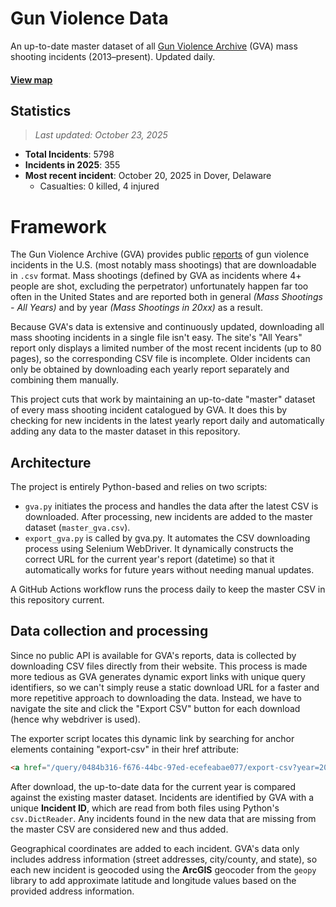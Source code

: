 # Gun Violence Data
An up-to-date master dataset of all [Gun Violence Archive](https://www.gunviolencearchive.org/) (GVA) mass shooting incidents (2013–present). Updated daily.

#### [View map](https://dxzys.github.io/Gun-Violence-Data/map.html)

## Statistics
>*Last updated: October 23, 2025*
- **Total Incidents**: 5798
- **Incidents in 2025**: 355
- **Most recent incident**: October 20, 2025 in Dover, Delaware
  - Casualties: 0 killed, 4 injured

# Framework
The Gun Violence Archive (GVA) provides public [reports](https://www.gunviolencearchive.org/reports) of gun violence incidents in the U.S. (most notably mass shootings) that are downloadable in `.csv` format. Mass shootings (defined by GVA as incidents where 4+ people are shot, excluding the perpetrator) unfortunately happen far too often in the United States and are reported both in general *(Mass Shootings - All Years)* and by year *(Mass Shootings in 20xx)* as a result.

Because GVA's data is extensive and continuously updated, downloading all mass shooting incidents in a single file isn't easy. The site's "All Years" report only displays a limited number of the most recent incidents (up to 80 pages), so the corresponding CSV file is incomplete. Older incidents can only be obtained by downloading each yearly report separately and combining them manually.

This project cuts that work by maintaining an up-to-date "master" dataset of every mass shooting incident catalogued by GVA. It does this by checking for new incidents in the latest yearly report daily and automatically adding any data to the master dataset in this repository.

## Architecture
The project is entirely Python-based and relies on two scripts: 
- `gva.py` initiates the process and handles the data after the latest CSV is downloaded. After processing, new incidents are added to the master dataset (`master_gva.csv`).
- `export_gva.py` is called by gva.py. It automates the CSV downloading process using Selenium WebDriver. It dynamically constructs the correct URL for the current year's report (datetime) so that it automatically works for future years without needing manual updates.

A GitHub Actions workflow runs the process daily to keep the master CSV in this repository current.

## Data collection and processing
Since no public API is available for GVA's reports, data is collected by downloading CSV files directly from their website. This process is made more tedious as GVA generates dynamic export links with unique query identifiers, so we can't simply reuse a static download URL for a faster and more repetitive approach to downloading the data. Instead, we have to navigate the site and click the "Export CSV" button for each download (hence why webdriver is used).

The exporter script locates this dynamic link by searching for anchor elements containing "export-csv" in their href attribute:
```html
<a href="/query/0484b316-f676-44bc-97ed-ecefeabae077/export-csv?year=2025" class="button">Export as CSV</a>
```

After download, the up-to-date data for the current year is compared against the existing master dataset. Incidents are identified by GVA with a unique **Incident ID**, which are read from both files using Python's `csv.DictReader`. Any incidents found in the new data that are missing from the master CSV are considered new and thus added.

Geographical coordinates are added to each incident. GVA's data only includes address information (street addresses, city/county, and state), so each new incident is geocoded using the **ArcGIS** geocoder from the `geopy` library to add approximate latitude and longitude values based on the provided address information.
